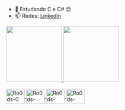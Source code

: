 - 🌱 Estudando C e C# 😊
- 📫 Redes: <a href="https://www.linkedin.com/in/rodrigo-gabriel-de-melo-da-silva-990383139">LinkedIn</a>

<div>
	<a href="https://github.com/Ro0ds">
	<img height="150em" src="https://github-readme-stats-git-masterrstaa-rickstaa.vercel.app/api?username=ro0ds&count_private=true&theme=nightowl&show_icons=true"/>
	<img height="150em" src="https://github-readme-stats-git-masterrstaa-rickstaa.vercel.app/api/top-langs/?username=ro0ds&layout=compact&theme=nightowl&langs_count=10"/>
</div>
	
<div style="display: inline_block"><br>
	<img align="center" alt="Ro0ds-C" height="40" width="50" src="https://cdn.jsdelivr.net/gh/devicons/devicon/icons/c/c-original.svg" />
	<img align="center" alt="Ro0ds-CSharp" height="40" width="50" src="https://cdn.jsdelivr.net/gh/devicons/devicon/icons/csharp/csharp-original.svg" />	
	<img align="center" alt="Ro0ds-VStudio" height="40" width="50" src="https://cdn.jsdelivr.net/gh/devicons/devicon/icons/visualstudio/visualstudio-plain.svg" />
	<img align="center" alt="Ro0ds-VSCode" height="40" width="50" src="https://cdn.jsdelivr.net/gh/devicons/devicon/icons/vscode/vscode-original.svg" />
</div>
	
##
